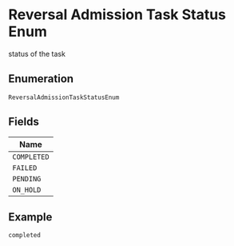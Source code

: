 
# Reversal Admission Task Status Enum

status of the task

## Enumeration

`ReversalAdmissionTaskStatusEnum`

## Fields

| Name |
|  --- |
| `COMPLETED` |
| `FAILED` |
| `PENDING` |
| `ON_HOLD` |

## Example

```
completed
```


